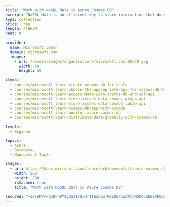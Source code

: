 ```yaml
---
title: "Work with NoSQL data in Azure Cosmos DB"
excerpt: "NoSQL data is an efficient way to store information that doesn’t map to the requirements of a relational SQL database. Learn how to use the Azure portal, the Azure Cosmos DB extension for Visual Studio Code, and the Azure Cosmos DB .NET Core SDK to work with your NoSQL data where you want, and provide your users with high availability, no matter where they are in the world."
type: collection
price: Free
length: PT6H3M
heat: 0

provider:
  name: Microsoft Learn
  domain: microsoft.com
  images:
    - url: /assets/images/organizations/microsoft.com-50x50.jpg
      width: 50
      height: 50

items:
  - courses/microsoft-learn-create-cosmos-db-for-scale
  - courses/microsoft-learn-choose-the-appropriate-api-for-cosmos-db-storage
  - courses/microsoft-learn-access-data-with-cosmos-db-and-sql-api
  - courses/microsoft-learn-store-access-data-cosmos-graph-api
  - courses/microsoft-learn-store-access-data-cosmos-table-api
  - courses/microsoft-learn-cosmos-db-app-with-vscode
  - courses/microsoft-learn-monitor-azure-cosmos-db
  - courses/microsoft-learn-distribute-data-globally-with-cosmos-db

levels:
  - Beginner

topics:
  - Azure
  - Databases
  - Management Tools

images:
  - url: https://docs.microsoft.com/learn/achievements/create-cosmos-db-for-scale-social.png
    width: 200
    height: 200
    isCached: true
    title: "Work with NoSQL data in Azure Cosmos DB"

secured: "+IzzeMY+PqcHFh9Y8gdaJIrGi4r1fEqLGuTRRLUGFzwxVxrMGKecKEB8XbQQaaaEif2eGaknopFYEpYGfdFWue1LAAO0MnG72v31GkuCtTjeXv/mLI7HyzWWqWDFicMkOqDhYA47iK+DnuTO1174zInJbZc1gDYlfCwwb4r/5xv/CvPUoPWWmx7YKMb8ghQm3ZK3v6nS2tbm2QdcHf5iQg8dCEvGLku8O8e6kbhqdNBshE1STbYEvX9XBjIf/wBybtKxVXU17fTBkbaciCmZfdUWRR6rYm55TSyGuhqivChOnxhlLSIoQvGlkGJTCn4uB8ct98wqmbpbSpaLd+Ut7A==;GTNlzxNeBm1r8pMLYKlwJw=="
---
```


